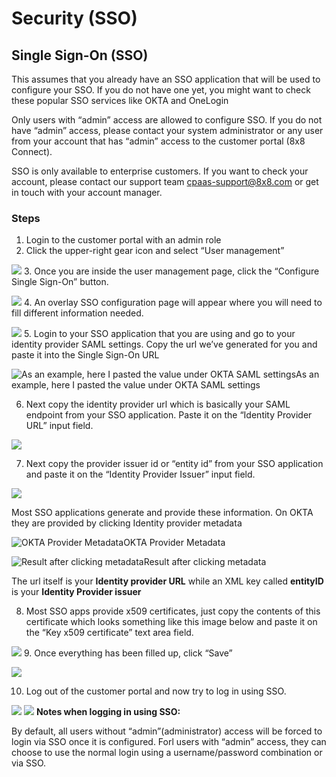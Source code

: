 # Security (SSO)

## Single Sign-On (SSO)

This assumes that you already have an SSO application that will be used to configure your SSO. If you do not have one yet, you might want to check these popular SSO services like OKTA and OneLogin

Only users with “admin” access are allowed to configure SSO. If you do not have “admin” access, please contact your system administrator or any user from your account that has “admin” access to the customer portal (8x8 Connect).

SSO is only available to enterprise customers. If you want to check your account, please contact our support team [cpaas-support@8x8.com](mailto:cpaas-support@8x8.com) or get in touch with your account manager.

### Steps

1. Login to the customer portal with an admin role
2. Click the upper-right gear icon and select “User management”

![](../images/16dee2b-user_management.png)
3. Once you are inside the user management page, click the “Configure Single Sign-On” button.

![](../images/5550d7f-image.png)
4. An overlay SSO configuration page will appear where you will need to fill different information needed.

![](../images/c69c76a-image.png)
5. Login to your SSO application that you are using and go to your identity provider SAML settings. Copy the url we’ve generated for you and paste it into the Single Sign-On URL

![As an example, here I pasted the value under OKTA SAML settings](../images/b27d35a-image.png)As an example, here I pasted the value under OKTA SAML settings

6. Next copy the identity provider url which is basically your SAML endpoint from your SSO application. Paste it on the “Identity Provider URL” input field.

![](../images/c8582f3-image.png)

7. Next copy the provider issuer id or “entity id” from your SSO application and paste it on the “Identity Provider Issuer” input field.

![](../images/a7ca0ec-image.png)

Most SSO applications generate and provide these information. On OKTA they are provided by clicking Identity provider metadata

![OKTA Provider Metadata](../images/f1bf01d-image.png)OKTA Provider Metadata

![Result after clicking metadata](../images/0f1e4e9-image.png)Result after clicking metadata

The url itself is your **Identity provider URL** while an XML key called **entityID** is your **Identity Provider issuer**

8. Most SSO apps provide x509 certificates, just copy the contents of this certificate which looks something like this image below and paste it on the “Key x509 certificate” text area field.

![](../images/47302e9-image.png)
9. Once everything has been filled up, click “Save”

![](../images/70fcf0c-image.png)

10. Log out of the customer portal and now try to log in using SSO.

![](../images/89a5a75-screenshot-connect.8x8.com-2024.02.27-10_31_37.png)
![](../images/f90b6cf-screenshot-connect.8x8.com-2024.02.27-10_32_32.png)
**Notes when logging in using SSO:**

By default, all users without “admin”(administrator) access will be forced to login via SSO once it is configured. Forl users with “admin” access, they can choose to use the normal login using a username/password combination or via SSO.
